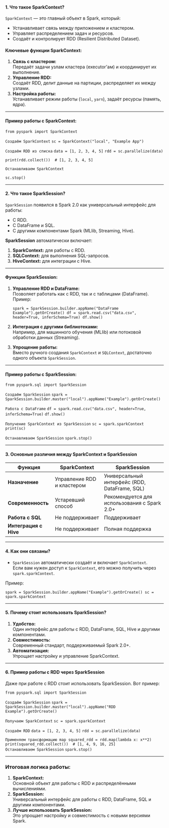 

#### **1. Что такое SparkContext?**

`SparkContext` — это главный объект в Spark, который:

- Устанавливает связь между приложением и кластером.
- Управляет распределением задач и ресурсов.
- Создаёт и контролирует RDD (Resilient Distributed Dataset).

#### **Ключевые функции SparkContext:**

1. **Связь с кластером:**  
    Передаёт задачи узлам кластера (executor'ам) и координирует их выполнение.
2. **Управление RDD:**  
    Создаёт RDD, делит данные на партиции, распределяет их между узлами.
3. **Настройка работы:**  
    Устанавливает режим работы (`local`, `yarn`), задаёт ресурсы (память, ядра).

---

#### **Пример работы с SparkContext:**


`from pyspark import SparkContext`  

`Создаём SparkContext`
`sc = SparkContext("local", "Example App")` 

`Создаём RDD из списка` 
`data = [1, 2, 3, 4, 5]` 
`rdd = sc.parallelize(data)`  

`print(rdd.collect())  # [1, 2, 3, 4, 5]`  

`Останавливаем SparkContext` 

`sc.stop()`

---

#### **2. Что такое SparkSession?**

`SparkSession` появился в Spark 2.0 как универсальный интерфейс для работы:

- С RDD.
- С DataFrame и SQL.
- С другими компонентами Spark (MLlib, Streaming, Hive).

**SparkSession** автоматически включает:

1. **SparkContext:** для работы с RDD.
2. **SQLContext:** для выполнения SQL-запросов.
3. **HiveContext:** для интеграции с Hive.

---

#### **Функции SparkSession:**

1. **Управление RDD и DataFrame:**  
    Позволяет работать как с RDD, так и с таблицами (DataFrame).  
    Пример:
    

    `spark = SparkSession.builder.appName("DataFrame Example").getOrCreate() df = spark.read.csv("data.csv", header=True, inferSchema=True) df.show()`
    
2. **Интеграция с другими библиотеками:**  
    Например, для машинного обучения (MLlib) или потоковой обработки данных (Streaming).
    
3. **Упрощение работы:**  
    Вместо ручного создания `SparkContext` и `SQLContext`, достаточно одного объекта `SparkSession`.
    

---

#### **Пример работы с SparkSession:**


`from pyspark.sql import SparkSession`  

`Создаём SparkSession` 
`spark = SparkSession.builder.master("local").appName("Example").getOrCreate()`  

`Работа с DataFrame` 
`df = spark.read.csv("data.csv", header=True, inferSchema=True)` 
`df.show()`  

`Получение SparkContext из SparkSession` 
`sc = spark.sparkContext` 
`print(sc)`  

`Останавливаем SparkSession` 
`spark.stop()`

---

#### **3. Основные различия между SparkContext и SparkSession**

|**Функция**|**SparkContext**|**SparkSession**|
|---|---|---|
|**Назначение**|Управление RDD и кластером|Универсальный интерфейс (RDD, DataFrame, SQL)|
|**Современность**|Устаревший способ|Рекомендуется для использования с Spark 2.0+|
|**Работа с SQL**|Не поддерживает|Поддерживает|
|**Интеграция с Hive**|Не поддерживает|Полная поддержка|

---

#### **4. Как они связаны?**

- `SparkSession` автоматически создаёт и включает `SparkContext`.  
    Если вам нужен доступ к `SparkContext`, его можно получить через `spark.sparkContext`.

Пример:

`spark = SparkSession.builder.appName("Example").getOrCreate() sc = spark.sparkContext`

---

#### **5. Почему стоит использовать SparkSession?**

1. **Удобство:**  
    Один интерфейс для работы с RDD, DataFrame, SQL, Hive и другими компонентами.
2. **Совместимость:**  
    Современный стандарт, поддерживаемый Spark 2.0+.
3. **Автоматизация:**  
    Упрощает настройку и управление SparkContext.

---

#### **6. Пример работы с RDD через SparkSession**

Даже при работе с RDD стоит использовать SparkSession. Вот пример:


`from pyspark.sql import SparkSession`  

`Создаём SparkSession` 
`spark = SparkSession.builder.master("local").appName("RDD Example").getOrCreate()`  

`Получаем SparkContext` 
`sc = spark.sparkContext`  

`Создаём RDD` 
`data = [1, 2, 3, 4, 5]` 
`rdd = sc.parallelize(data)`  

`Применяем трансформацию map squared_rdd = rdd.map(lambda x: x**2) print(squared_rdd.collect())  # [1, 4, 9, 16, 25]`  
`Останавливаем SparkSession` 
`spark.stop()`

---

### **Итоговая логика работы:**

1. **SparkContext:**  
    Основной объект для работы с RDD и распределёнными вычислениями.
2. **SparkSession:**  
    Универсальный интерфейс для работы с RDD, DataFrame, SQL и другими компонентами.
3. **Лучше использовать SparkSession:**  
    Это упрощает настройку и совместимость с новыми версиями Spark.
